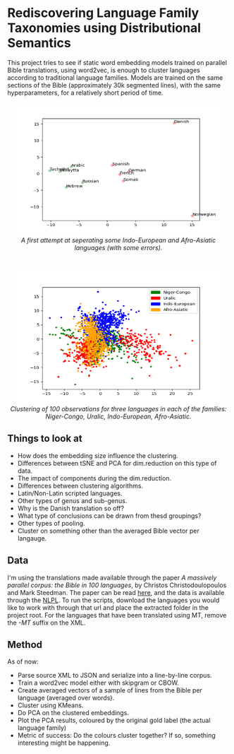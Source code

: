 # Rediscovering Language Family Taxonomies using Distributional Semantics
This project tries to see if static word embedding models trained on parallel Bible translations, using word2vec, is enough to cluster languages according to traditional language families. Models are trained on the same sections of the Bible (approximately 30k segmented lines), with the same hyperparameters, for a relatively short period of time. 

<p align="center">
  <img width="460" height="300" src="img/early_attempt.png">
  <br>
  <em>A first attempt at seperating some Indo-European and Afro-Asiatic languages (with some errors).</em>
</p>

<br>

<p align="center">
  <img width="460" height="300" src="img/four_groups.png">
  <br>
  <em>Clustering of 100 observations for three languages in each of the families: Niger-Congo, Uralic, Indo-European, Afro-Asiatic.</em>
</p>

## Things to look at 

- How does the embedding size influence the clustering.
- Differences between tSNE and PCA for dim.reduction on this type of data.
- The impact of components during the dim.reduction.
- Differences between clustering algorithms.
- Latin/Non-Latin scripted languages.
- Other types of genus and sub-genus.
- Why is the Danish translation so off?
- What type of conclusions can be drawn from thesd groupings?
- Other types of pooling.
- Cluster on something other than the averaged Bible vector per langauge.

## Data
I'm using the translations made available through the paper *A massively parallel corpus: the Bible in 100 languages*, by Christos Christodoulopoulos and Mark Steedman. The paper can be read [here](https://link.springer.com/article/10.1007/s10579-014-9287-y), and the data is available through the [NLPL](https://opus.nlpl.eu/bible-uedin.php). To run the scripts, download the languages you would like to work with through that url and place the extracted folder in the project root. For the languages that have been translated using MT, remove the *-MT* suffix on the XML.

## Method

As of now:
- Parse source XML to JSON and serialize into a line-by-line corpus.
- Train a word2vec model either with skipgram or CBOW.
- Create averaged vectors of a sample of lines from the Bible per language (averaged over words).
- Cluster using KMeans.
- Do PCA on the clustered embeddings.
- Plot the PCA results, coloured by the original gold label (the actual language family)
- Metric of success: Do the colours cluster together? If so, something interesting might be happening.  

